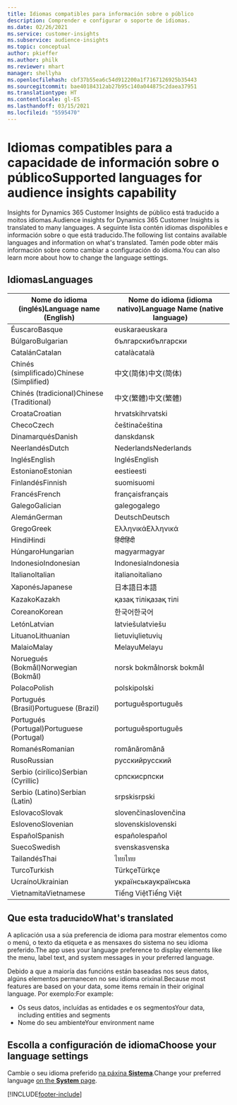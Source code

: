 ```yaml
---
title: Idiomas compatibles para información sobre o público
description: Comprender e configurar o soporte de idiomas.
ms.date: 02/26/2021
ms.service: customer-insights
ms.subservice: audience-insights
ms.topic: conceptual
author: pkieffer
ms.author: philk
ms.reviewer: mhart
manager: shellyha
ms.openlocfilehash: cbf37b55ea6c54d912200a1f7167126925b35443
ms.sourcegitcommit: bae40184312ab27b95c140a044875c2daea37951
ms.translationtype: HT
ms.contentlocale: gl-ES
ms.lasthandoff: 03/15/2021
ms.locfileid: "5595470"
---
```

# <a name="supported-languages-for-audience-insights-capability"></a><span data-ttu-id="f06d0-103">Idiomas compatibles para a capacidade de información sobre o público</span><span class="sxs-lookup"><span data-stu-id="f06d0-103">Supported languages for audience insights capability</span></span>

<span data-ttu-id="f06d0-104">Insights for Dynamics 365 Customer Insights de público está traducido a moitos idiomas.</span><span class="sxs-lookup"><span data-stu-id="f06d0-104">Audience insights for Dynamics 365 Customer Insights is translated to many languages.</span></span> <span data-ttu-id="f06d0-105">A seguinte lista contén idiomas dispoñibles e información sobre o que está traducido.</span><span class="sxs-lookup"><span data-stu-id="f06d0-105">The following list contains available languages and information on what's translated.</span></span> <span data-ttu-id="f06d0-106">Tamén pode obter máis información sobre como cambiar a configuración do idioma.</span><span class="sxs-lookup"><span data-stu-id="f06d0-106">You can also learn more about how to change the language settings.</span></span> 

## <a name="languages"></a><span data-ttu-id="f06d0-107">Idiomas</span><span class="sxs-lookup"><span data-stu-id="f06d0-107">Languages</span></span>

| <span data-ttu-id="f06d0-108">Nome do idioma (inglés)</span><span class="sxs-lookup"><span data-stu-id="f06d0-108">Language name (English)</span></span>|  <span data-ttu-id="f06d0-109">Nome do idioma (idioma nativo)</span><span class="sxs-lookup"><span data-stu-id="f06d0-109">Language Name (native language)</span></span> |
| ------------- | ------------- |
| <span data-ttu-id="f06d0-110">Éuscaro</span><span class="sxs-lookup"><span data-stu-id="f06d0-110">Basque</span></span> | <span data-ttu-id="f06d0-111">euskara</span><span class="sxs-lookup"><span data-stu-id="f06d0-111">euskara</span></span> |
| <span data-ttu-id="f06d0-112">Búlgaro</span><span class="sxs-lookup"><span data-stu-id="f06d0-112">Bulgarian</span></span> | <span data-ttu-id="f06d0-113">български</span><span class="sxs-lookup"><span data-stu-id="f06d0-113">български</span></span> |
| <span data-ttu-id="f06d0-114">Catalán</span><span class="sxs-lookup"><span data-stu-id="f06d0-114">Catalan</span></span> | <span data-ttu-id="f06d0-115">català</span><span class="sxs-lookup"><span data-stu-id="f06d0-115">català</span></span> |
| <span data-ttu-id="f06d0-116">Chinés (simplificado)</span><span class="sxs-lookup"><span data-stu-id="f06d0-116">Chinese (Simplified)</span></span> | <span data-ttu-id="f06d0-117">中文(简体)</span><span class="sxs-lookup"><span data-stu-id="f06d0-117">中文(简体)</span></span> |
| <span data-ttu-id="f06d0-118">Chinés (tradicional)</span><span class="sxs-lookup"><span data-stu-id="f06d0-118">Chinese (Traditional)</span></span> | <span data-ttu-id="f06d0-119">中文(繁體)</span><span class="sxs-lookup"><span data-stu-id="f06d0-119">中文(繁體)</span></span> |
| <span data-ttu-id="f06d0-120">Croata</span><span class="sxs-lookup"><span data-stu-id="f06d0-120">Croatian</span></span> | <span data-ttu-id="f06d0-121">hrvatski</span><span class="sxs-lookup"><span data-stu-id="f06d0-121">hrvatski</span></span> |
| <span data-ttu-id="f06d0-122">Checo</span><span class="sxs-lookup"><span data-stu-id="f06d0-122">Czech</span></span> | <span data-ttu-id="f06d0-123">čeština</span><span class="sxs-lookup"><span data-stu-id="f06d0-123">čeština</span></span> |
| <span data-ttu-id="f06d0-124">Dinamarqués</span><span class="sxs-lookup"><span data-stu-id="f06d0-124">Danish</span></span> | <span data-ttu-id="f06d0-125">dansk</span><span class="sxs-lookup"><span data-stu-id="f06d0-125">dansk</span></span> |
| <span data-ttu-id="f06d0-126">Neerlandés</span><span class="sxs-lookup"><span data-stu-id="f06d0-126">Dutch</span></span> | <span data-ttu-id="f06d0-127">Nederlands</span><span class="sxs-lookup"><span data-stu-id="f06d0-127">Nederlands</span></span> |
| <span data-ttu-id="f06d0-128">Inglés</span><span class="sxs-lookup"><span data-stu-id="f06d0-128">English</span></span> | <span data-ttu-id="f06d0-129">Inglés</span><span class="sxs-lookup"><span data-stu-id="f06d0-129">English</span></span> |
| <span data-ttu-id="f06d0-130">Estoniano</span><span class="sxs-lookup"><span data-stu-id="f06d0-130">Estonian</span></span> | <span data-ttu-id="f06d0-131">eesti</span><span class="sxs-lookup"><span data-stu-id="f06d0-131">eesti</span></span> |
| <span data-ttu-id="f06d0-132">Finlandés</span><span class="sxs-lookup"><span data-stu-id="f06d0-132">Finnish</span></span> | <span data-ttu-id="f06d0-133">suomi</span><span class="sxs-lookup"><span data-stu-id="f06d0-133">suomi</span></span> |
| <span data-ttu-id="f06d0-134">Francés</span><span class="sxs-lookup"><span data-stu-id="f06d0-134">French</span></span> | <span data-ttu-id="f06d0-135">français</span><span class="sxs-lookup"><span data-stu-id="f06d0-135">français</span></span> |
| <span data-ttu-id="f06d0-136">Galego</span><span class="sxs-lookup"><span data-stu-id="f06d0-136">Galician</span></span> | <span data-ttu-id="f06d0-137">galego</span><span class="sxs-lookup"><span data-stu-id="f06d0-137">galego</span></span> |
| <span data-ttu-id="f06d0-138">Alemán</span><span class="sxs-lookup"><span data-stu-id="f06d0-138">German</span></span> | <span data-ttu-id="f06d0-139">Deutsch</span><span class="sxs-lookup"><span data-stu-id="f06d0-139">Deutsch</span></span> |
| <span data-ttu-id="f06d0-140">Grego</span><span class="sxs-lookup"><span data-stu-id="f06d0-140">Greek</span></span> | <span data-ttu-id="f06d0-141">Ελληνικά</span><span class="sxs-lookup"><span data-stu-id="f06d0-141">Ελληνικά</span></span> |
| <span data-ttu-id="f06d0-142">Hindi</span><span class="sxs-lookup"><span data-stu-id="f06d0-142">Hindi</span></span> | <span data-ttu-id="f06d0-143">हिंदी</span><span class="sxs-lookup"><span data-stu-id="f06d0-143">हिंदी</span></span> |
| <span data-ttu-id="f06d0-144">Húngaro</span><span class="sxs-lookup"><span data-stu-id="f06d0-144">Hungarian</span></span> | <span data-ttu-id="f06d0-145">magyar</span><span class="sxs-lookup"><span data-stu-id="f06d0-145">magyar</span></span> |
| <span data-ttu-id="f06d0-146">Indonesio</span><span class="sxs-lookup"><span data-stu-id="f06d0-146">Indonesian</span></span> | <span data-ttu-id="f06d0-147">Indonesia</span><span class="sxs-lookup"><span data-stu-id="f06d0-147">Indonesia</span></span> |
| <span data-ttu-id="f06d0-148">Italiano</span><span class="sxs-lookup"><span data-stu-id="f06d0-148">Italian</span></span> | <span data-ttu-id="f06d0-149">italiano</span><span class="sxs-lookup"><span data-stu-id="f06d0-149">italiano</span></span> |
| <span data-ttu-id="f06d0-150">Xaponés</span><span class="sxs-lookup"><span data-stu-id="f06d0-150">Japanese</span></span> | <span data-ttu-id="f06d0-151">日本語</span><span class="sxs-lookup"><span data-stu-id="f06d0-151">日本語</span></span> |
| <span data-ttu-id="f06d0-152">Kazako</span><span class="sxs-lookup"><span data-stu-id="f06d0-152">Kazakh</span></span> | <span data-ttu-id="f06d0-153">қазақ тілі</span><span class="sxs-lookup"><span data-stu-id="f06d0-153">қазақ тілі</span></span> |
| <span data-ttu-id="f06d0-154">Coreano</span><span class="sxs-lookup"><span data-stu-id="f06d0-154">Korean</span></span> | <span data-ttu-id="f06d0-155">한국어</span><span class="sxs-lookup"><span data-stu-id="f06d0-155">한국어</span></span> |
| <span data-ttu-id="f06d0-156">Letón</span><span class="sxs-lookup"><span data-stu-id="f06d0-156">Latvian</span></span> | <span data-ttu-id="f06d0-157">latviešu</span><span class="sxs-lookup"><span data-stu-id="f06d0-157">latviešu</span></span> |
| <span data-ttu-id="f06d0-158">Lituano</span><span class="sxs-lookup"><span data-stu-id="f06d0-158">Lithuanian</span></span> | <span data-ttu-id="f06d0-159">lietuvių</span><span class="sxs-lookup"><span data-stu-id="f06d0-159">lietuvių</span></span> |
| <span data-ttu-id="f06d0-160">Malaio</span><span class="sxs-lookup"><span data-stu-id="f06d0-160">Malay</span></span> | <span data-ttu-id="f06d0-161">Melayu</span><span class="sxs-lookup"><span data-stu-id="f06d0-161">Melayu</span></span> |
| <span data-ttu-id="f06d0-162">Noruegués (Bokmål)</span><span class="sxs-lookup"><span data-stu-id="f06d0-162">Norwegian (Bokmål)</span></span> | <span data-ttu-id="f06d0-163">norsk bokmål</span><span class="sxs-lookup"><span data-stu-id="f06d0-163">norsk bokmål</span></span> |
| <span data-ttu-id="f06d0-164">Polaco</span><span class="sxs-lookup"><span data-stu-id="f06d0-164">Polish</span></span> | <span data-ttu-id="f06d0-165">polski</span><span class="sxs-lookup"><span data-stu-id="f06d0-165">polski</span></span> |
| <span data-ttu-id="f06d0-166">Portugués (Brasil)</span><span class="sxs-lookup"><span data-stu-id="f06d0-166">Portuguese (Brazil)</span></span> | <span data-ttu-id="f06d0-167">português</span><span class="sxs-lookup"><span data-stu-id="f06d0-167">português</span></span> |
| <span data-ttu-id="f06d0-168">Portugués (Portugal)</span><span class="sxs-lookup"><span data-stu-id="f06d0-168">Portuguese (Portugal)</span></span> | <span data-ttu-id="f06d0-169">português</span><span class="sxs-lookup"><span data-stu-id="f06d0-169">português</span></span> |
| <span data-ttu-id="f06d0-170">Romanés</span><span class="sxs-lookup"><span data-stu-id="f06d0-170">Romanian</span></span> | <span data-ttu-id="f06d0-171">română</span><span class="sxs-lookup"><span data-stu-id="f06d0-171">română</span></span> |
| <span data-ttu-id="f06d0-172">Ruso</span><span class="sxs-lookup"><span data-stu-id="f06d0-172">Russian</span></span> | <span data-ttu-id="f06d0-173">pусский</span><span class="sxs-lookup"><span data-stu-id="f06d0-173">pусский</span></span> |
| <span data-ttu-id="f06d0-174">Serbio (cirílico)</span><span class="sxs-lookup"><span data-stu-id="f06d0-174">Serbian (Cyrillic)</span></span> | <span data-ttu-id="f06d0-175">српски</span><span class="sxs-lookup"><span data-stu-id="f06d0-175">српски</span></span> |
| <span data-ttu-id="f06d0-176">Serbio (Latino)</span><span class="sxs-lookup"><span data-stu-id="f06d0-176">Serbian (Latin)</span></span> | <span data-ttu-id="f06d0-177">srpski</span><span class="sxs-lookup"><span data-stu-id="f06d0-177">srpski</span></span> |
| <span data-ttu-id="f06d0-178">Eslovaco</span><span class="sxs-lookup"><span data-stu-id="f06d0-178">Slovak</span></span> | <span data-ttu-id="f06d0-179">slovenčina</span><span class="sxs-lookup"><span data-stu-id="f06d0-179">slovenčina</span></span> |
| <span data-ttu-id="f06d0-180">Esloveno</span><span class="sxs-lookup"><span data-stu-id="f06d0-180">Slovenian</span></span> | <span data-ttu-id="f06d0-181">slovenski</span><span class="sxs-lookup"><span data-stu-id="f06d0-181">slovenski</span></span> |
| <span data-ttu-id="f06d0-182">Español</span><span class="sxs-lookup"><span data-stu-id="f06d0-182">Spanish</span></span> | <span data-ttu-id="f06d0-183">español</span><span class="sxs-lookup"><span data-stu-id="f06d0-183">español</span></span> |
| <span data-ttu-id="f06d0-184">Sueco</span><span class="sxs-lookup"><span data-stu-id="f06d0-184">Swedish</span></span> | <span data-ttu-id="f06d0-185">svenska</span><span class="sxs-lookup"><span data-stu-id="f06d0-185">svenska</span></span> |
| <span data-ttu-id="f06d0-186">Tailandés</span><span class="sxs-lookup"><span data-stu-id="f06d0-186">Thai</span></span> | <span data-ttu-id="f06d0-187">ไทย</span><span class="sxs-lookup"><span data-stu-id="f06d0-187">ไทย</span></span> |
| <span data-ttu-id="f06d0-188">Turco</span><span class="sxs-lookup"><span data-stu-id="f06d0-188">Turkish</span></span> | <span data-ttu-id="f06d0-189">Türkçe</span><span class="sxs-lookup"><span data-stu-id="f06d0-189">Türkçe</span></span> |
| <span data-ttu-id="f06d0-190">Ucraíno</span><span class="sxs-lookup"><span data-stu-id="f06d0-190">Ukrainian</span></span> | <span data-ttu-id="f06d0-191">українська</span><span class="sxs-lookup"><span data-stu-id="f06d0-191">українська</span></span> |
| <span data-ttu-id="f06d0-192">Vietnamita</span><span class="sxs-lookup"><span data-stu-id="f06d0-192">Vietnamese</span></span> | <span data-ttu-id="f06d0-193">Tiếng Việt</span><span class="sxs-lookup"><span data-stu-id="f06d0-193">Tiếng Việt</span></span> |

## <a name="whats-translated"></a><span data-ttu-id="f06d0-194">Que esta traducido</span><span class="sxs-lookup"><span data-stu-id="f06d0-194">What's translated</span></span>

<span data-ttu-id="f06d0-195">A aplicación usa a súa preferencia de idioma para mostrar elementos como o menú, o texto da etiqueta e as mensaxes do sistema no seu idioma preferido.</span><span class="sxs-lookup"><span data-stu-id="f06d0-195">The app uses your language preference to display elements like the menu, label text, and system messages in your preferred language.</span></span>

<span data-ttu-id="f06d0-196">Debido a que a maioría das funcións están baseadas nos seus datos, algúns elementos permanecen no seu idioma orixinal.</span><span class="sxs-lookup"><span data-stu-id="f06d0-196">Because most features are based on your data, some items remain in their original language.</span></span> <span data-ttu-id="f06d0-197">Por exemplo:</span><span class="sxs-lookup"><span data-stu-id="f06d0-197">For example:</span></span>

- <span data-ttu-id="f06d0-198">Os seus datos, incluídas as entidades e os segmentos</span><span class="sxs-lookup"><span data-stu-id="f06d0-198">Your data, including entities and segments</span></span>
- <span data-ttu-id="f06d0-199">Nome do seu ambiente</span><span class="sxs-lookup"><span data-stu-id="f06d0-199">Your environment name</span></span>

## <a name="choose-your-language-settings"></a><span data-ttu-id="f06d0-200">Escolla a configuración de idioma</span><span class="sxs-lookup"><span data-stu-id="f06d0-200">Choose your language settings</span></span>  

<span data-ttu-id="f06d0-201">Cambie o seu idioma preferido [na páxina **Sistema**](system.md).</span><span class="sxs-lookup"><span data-stu-id="f06d0-201">Change your preferred language [on the **System** page](system.md).</span></span>


[!INCLUDE[footer-include](../includes/footer-banner.md)]